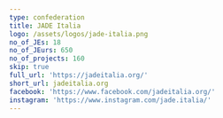 ```yaml
---
type: confederation
title: JADE Italia
logo: /assets/logos/jade-italia.png
no_of_JEs: 18
no_of_JEurs: 650
no_of_projects: 160
skip: true
full_url: 'https://jadeitalia.org/'
short_url: jadeitalia.org
facebook: 'https://www.facebook.com/jadeitalia.org/'
instagram: 'https://www.instagram.com/jade.italia/'
---
```


